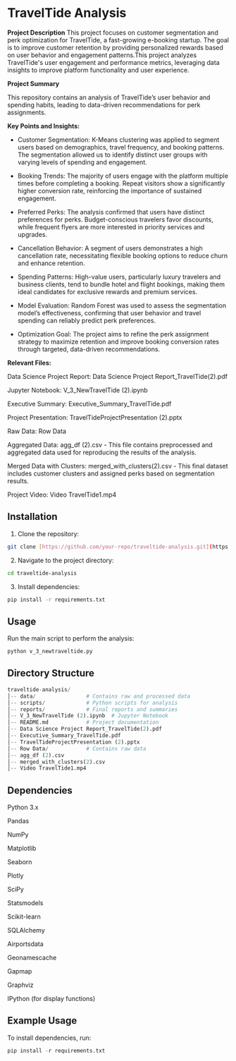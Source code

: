 # TravelTide Analysis

**Project Description**
This project focuses on customer segmentation and perk optimization for TravelTide, a fast-growing e-booking startup. The goal is to improve customer retention by providing personalized rewards based on user behavior and engagement patterns.This project analyzes TravelTide's user engagement and performance metrics, leveraging data insights to improve platform functionality and user experience.

**Project Summary**

This repository contains an analysis of TravelTide’s user behavior and spending habits, leading to data-driven recommendations for perk assignments.

**Key Points and Insights:**

-  Customer Segmentation: K-Means clustering was applied to segment users based on demographics, travel frequency, and booking patterns. The segmentation allowed us to identify distinct user groups with varying levels of spending and engagement.

-  Booking Trends: The majority of users engage with the platform multiple times before completing a booking. Repeat visitors show a significantly higher conversion rate, reinforcing the importance of sustained engagement.

-  Preferred Perks: The analysis confirmed that users have distinct preferences for perks. Budget-conscious travelers favor discounts, while frequent flyers are more interested in priority services and upgrades.

-  Cancellation Behavior: A segment of users demonstrates a high cancellation rate, necessitating flexible booking options to reduce churn and enhance retention.

-  Spending Patterns: High-value users, particularly luxury travelers and business clients, tend to bundle hotel and flight bookings, making them ideal candidates for exclusive rewards and premium services.

-  Model Evaluation: Random Forest was used to assess the segmentation model’s effectiveness, confirming that user behavior and travel spending can reliably predict perk preferences.

-  Optimization Goal: The project aims to refine the perk assignment strategy to maximize retention and improve booking conversion rates through targeted, data-driven recommendations.

**Relevant Files:**

Data Science Project Report: Data Science Project Report_TravelTide(2).pdf

Jupyter Notebook: V_3_NewTravelTide (2).ipynb

Executive Summary: Executive_Summary_TravelTide.pdf

Project Presentation: TravelTideProjectPresentation (2).pptx

Raw Data: Row Data

Aggregated Data: agg_df (2).csv - This file contains preprocessed and aggregated data used for reproducing the results of the analysis.

Merged Data with Clusters: merged_with_clusters(2).csv - This final dataset includes customer clusters and assigned perks based on segmentation results.

Project Video: Video TravelTide1.mp4



## Installation
1. Clone the repository:

```bash
git clone [https://github.com/your-repo/traveltide-analysis.git](https://github.com/Kovalivska/Project-TravelTide.git)
```
2. Navigate to the project directory:

```bash
cd traveltide-analysis
```
3. Install dependencies:

```bash
pip install -r requirements.txt
```

## Usage

Run the main script to perform the analysis:

```python
python v_3_newtraveltide.py

```
## Directory Structure

```python
traveltide-analysis/
│-- data/                # Contains raw and processed data
│-- scripts/             # Python scripts for analysis
│-- reports/             # Final reports and summaries
│-- V_3_NewTravelTide (2).ipynb  # Jupyter Notebook
│-- README.md            # Project documentation
│-- Data Science Project Report_TravelTide(2).pdf
│-- Executive_Summary_TravelTide.pdf
│-- TravelTideProjectPresentation (2).pptx
│-- Row Data/            # Contains raw data 
│-- agg_df (2).csv       
│-- merged_with_clusters(2).csv 
│-- Video TravelTide1.mp4
```
## Dependencies

Python 3.x

Pandas

NumPy

Matplotlib

Seaborn

Plotly

SciPy

Statsmodels

Scikit-learn

SQLAlchemy

Airportsdata

Geonamescache

Gapmap

Graphviz

IPython (for display functions)

## Example Usage
To install dependencies, run:
```python
pip install -r requirements.txt
```
